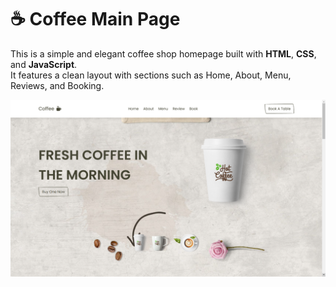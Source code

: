 # ☕ Coffee Main Page

This is a simple and elegant coffee shop homepage built with **HTML**, **CSS**, and **JavaScript**.  
It features a clean layout with sections such as Home, About, Menu, Reviews, and Booking.

![Preview](https://github.com/ngan-tranduc/fe/blob/coffee-homepage/coffee-mainpage/preview.png?raw=true)


